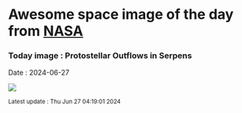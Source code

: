
# Awesome space image of the day from [NASA](https://api.nasa.gov/)

### Today image : Protostellar Outflows in Serpens
Date : 2024-06-27

![](https://apod.nasa.gov/apod/image/2406/STScI-SerpNorth1024.png)

<small>Latest update : Thu Jun 27 04:19:01 2024</small>
        